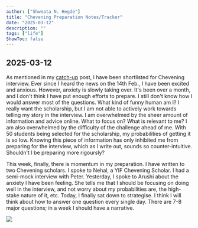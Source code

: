 ```yaml
---
author: ["Shweata N. Hegde"]
title: "Chevening Preparation Notes/Tracker"
date: "2025-03-12"
description: ""
tags: ["life"]
ShowToc: false
---
```

## 2025-03-12
As mentioned in my [catch-up](/week-23-to-32) post, I have been shortlisted for Chevening interview. Ever since I heard the news on the 14th Feb., I have been excited and anxious. However, anxiety is slowly taking over. It's been over a month, and I don't think I have put enough efforts to prepare. I still don't know how I would answer most of the questions. What kind of funny human am I? I really want the scholarship, but I am not able to actively work towards telling my story in the interview. I am overwhelmed by the sheer amount of information and advice online. What to focus on? What is relevant to me? I am also overwhelmed by the difficulty of the challenge ahead of me. With 50 students being selected for the scholarship, my probabilities of getting it is so low. Knowing this piece of information has only inhibited me from preparing for the interview, which as I write out, sounds so counter-intuitive. Shouldn't I be preparing more rigoursly? 

This week, finally, there is momentum in my preparation. I have written to two Chevening scholars. I spoke to Nehal, a YIF Chevening Scholar. I had a semi-mock interview with Peter. Yesterday, I spoke to Arushi about the anxiety I have been feeling. She tells me that I should be focusing on doing well in the interview, and not worry about my probabilities are, the high-stake nature of it, etc. Today, I finally sat down to strategise. I think I will think about how to answer one question every single day. There are 7-8 major questions; in a week I should have a narrative.

<img src = "IMG_5767.jpg">